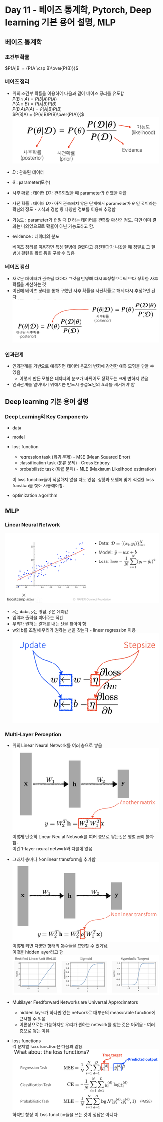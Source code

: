 # Day 11 - 베이즈 통계학, Pytorch, Deep learning 기본 용어 설명, MLP

## 베이즈 통계학

### 조건부 확률  

  $P(A|B) = {P(A \cap B)\over{P(B)}}$

### 베이즈 정리

* 위의 조건부 확률을 이용하여 다음과 같이 베이즈 정리를 유도함  
  $P(B \cap A) = P(B|A)P(A)$  
  $P(A \cap B) = P(A|B)P(B)$  
  $P(B|A)P(A) = P(A|B)P(B)$  
  $P(B|A) = {P(A|B)P(B)\over{P(A)}}$  
![베이즈 정리](./img/베이즈정리.png)
* $D$ : 관측된 데이터
* $\theta$ : parameter(모수)
* 사후 확률 : 데이터 $D$가 관측되었을 때 parameter가 $\theta$ 였을 확률
* 사전 확률 : 데이터 $D$가 아직 관측되지 않은 단계에서 parameter가 $\theta$ 일 것이라는 확신의 정도 - 지식과 경험 등 다양한 정보를 이용해 추정함
* 가능도 : parameter가 $\theta$ 일 때 $D$ 라는 데이터를 관측할 확신의 정도. 다만 이미 결과는 나와있으므로 확률이 아닌 가능도라고 함.
* evidence : 데이터의 분포

  베이즈 정리를 이용하면 특정 질병에 걸렸다고 검진결과가 나왔을 떄 정말로 그 질병에 걸렸을 확률 등을 구할 수 있음

### 베이즈 갱신

* 새로운 데이터가 관측될 때마다 그것을 반영해 다시 추정함으로써 보다 정확한 사후확률을 계산하는 것
* 이전에 베이즈 정리를 통해 구했던 사후 확률을 사전확률로 해서 다시 추정하면 된다
![베이즈 갱신](./img/베이즈갱신.png)

### 인과관계

* 인과관계를 기반으로 예측하면 데이터 분포의 변화에 강건한 예측 모형을 만들 수 있음
  * 이렇게 만든 모형은 데이터의 분포가 바뀌어도 정확도는 크게 변하지 않음
* 인과관계를 알아내기 위해서는 반드시 중첩요인의 효과를 제거해야 함

## Deep learning 기본 용어 설명

### Deep Learning의 Key Components

* data
* model
* loss function
  * regression task (회귀 문제) - MSE (Mean Squared Error)
  * classification task (분류 문제) - Cross Entropy
  * probabilistic task (확률 문제) - MLE (Maximum Likelihood estimation)  
  
  이 loss function들이 적절하지 않을 때도 있음. 상황과 모델에 맞게 적절한 loss function을 찾아 사용해야함.
* optimization algorithm

## MLP

### Linear Neural Network  
  
![Linear Neural Network](./img/linearNeuralNetworks.png)

* $x$는 data, $y$는 정답, $\hat{y}$은 예측값
* 입력과 출력을 이어주는 직선
* 우리가 원하는 결과를 내는 선을 찾아야 함
* w와 b를 조절해 우리가 원하는 선을 찾는다 - linear regression 이용
  ![Gradient Descent](./img/gradientDescent.png)
  
### Multi-Layer Perception

* 위의 Linear Neural Network를 여러 층으로 쌓음
  ![multi layer 1](./img/multiLayer1.png)
  이렇게 단순히 Linear Neural Network를 여러 층으로 쌓는것은 행렬 곱에 불과함.  
  이건 1-layer neural network와 다를게 없음

* 그래서 층마다 Nonlinear transform을 추가함
  ![multi layer 2](./img/multiLayer2.png)
  이렇게 되면 다양한 형태의 함수들을 표현할 수 있게됨.  
  이것을 hidden layer라고 함
  ![activation functions](./img/activationFunctions.png)

* Multilayer Feedforward Networks are Universal Approximators
  * hidden layer가 하나만 있는 network로 대부분의 measurable function에 근사할 수 있음.
  * 이론상으로는 가능하지만 우리가 원하는 network를 찾는 것은 어려움 - 여러 층으로 쌓는 이유

* loss functions  
  각 문제별 loss function은 다음과 같음
  ![loss functions](./img/lossFunction.png)
  하지만 항상 이 loss function들을 쓰는 것이 정답은 아니다
